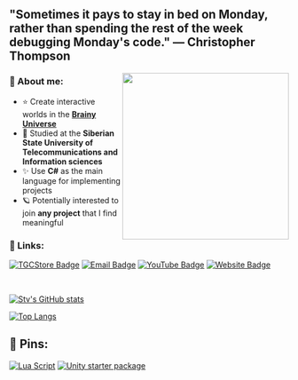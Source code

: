 ## "Sometimes it pays to stay in bed on Monday, rather than spending the rest of the week debugging Monday's code." — Christopher Thompson
<!-- 
![](https://64.media.tumblr.com/40ec95f3d9bc168390a11c77c23c1306/65caacdb6202bb79-43/s500x750/6420ceb31f1858afbdde56c9b2ee5af8f4a4e130.gifv) -->
<img align="right" width="300" height="=250" src="https://i.pinimg.com/originals/be/ab/bd/beabbd6dba263b9f6a4436e266220e11.gif">

### 🌌 About me:

- ⭐ Create interactive worlds in the [**Brainy Universe**](https://vrrss.com//)
- 🌟 Studied at the **Siberian State University of Telecommunications and Information sciences**
- ✨ Use **C#** as the main language for implementing projects
- 🪐 Potentially interested to join **any project** that I find meaningful

### 🌌 Links:

[![TGCStore Badge](https://img.shields.io/badge/-Game%20Creator%20Store-blue?style=for-the-badge)]([https://tgcstore.net/seller/247179](https://gamecreator.store/seller/247179))
[![Email Badge](https://img.shields.io/badge/-Email-0088cc?style=for-the-badge&color=yellow)](mailto:me@stvdev.pro?subject=)
[![YouTube Badge](https://img.shields.io/badge/-YouTube-darkred?style=for-the-badge)](https://www.youtube.com/channel/UCS7o5amrhpqtyVLCjO_c1MQ)
[![Website Badge](https://img.shields.io/badge/-Website-blueviolet?style=for-the-badge)](https://stvdev.pro)


<br>
   
[![Stv's GitHub stats](https://github-readme-stats.vercel.app/api?username=stv233&include_all_commits=true&rank_icon=github&show_icons=true&theme=gotham&title_color=9400D3&text_color=800080&icon_color=8A2BE2&border_color=8A2BE2&cache_seconds=1800)](https://github.com/stv233)

[![Top Langs](https://github-readme-stats.vercel.app/api/top-langs/?username=stv233&show_icons=true&theme=gotham&title_color=9400D3&text_color=800080&icon_color=8A2BE2&border_color=8A2BE2&layout=compact)](https://github.com/stv233)

## 🌌 Pins:

[![Lua Script](https://github-readme-stats.vercel.app/api/pin/?username=stv233&repo=LuaScriptConstructor&theme=gotham&title_color=9400D3&text_color=800080&icon_color=8A2BE2&border_color=8A2BE2&cache_seconds=1800)](https://github.com/stv233/LuaScriptConstructor)
[![Unity starter package ](https://github-readme-stats.vercel.app/api/pin/?username=stv233&repo=StarterPack&theme=gotham&title_color=9400D3&text_color=800080&icon_color=8A2BE2&border_color=8A2BE2&cache_seconds=1800)](https://github.com/stv233/StarterPack)
